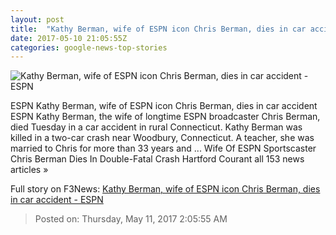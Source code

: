 ```yaml
---
layout: post
title:  "Kathy Berman, wife of ESPN icon Chris Berman, dies in car accident - ESPN"
date: 2017-05-10 21:05:55Z
categories: google-news-top-stories
---
```


![Kathy Berman, wife of ESPN icon Chris Berman, dies in car accident - ESPN](http://a2.espncdn.com/combiner/i?img=%2Fphoto%2F2017%2F0510%2Fr208211_1296x729_16%2D9.jpg)

ESPN Kathy Berman, wife of ESPN icon Chris Berman, dies in car accident ESPN Kathy Berman, the wife of longtime ESPN broadcaster Chris Berman, died Tuesday in a car accident in rural Connecticut. Kathy Berman was killed in a two-car crash near Woodbury, Connecticut. A teacher, she was married to Chris for more than 33 years and ... Wife Of ESPN Sportscaster Chris Berman Dies In Double-Fatal Crash Hartford Courant all 153 news articles »


Full story on F3News: [Kathy Berman, wife of ESPN icon Chris Berman, dies in car accident - ESPN](http://www.f3nws.com/n/fugudF)

> Posted on: Thursday, May 11, 2017 2:05:55 AM
